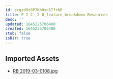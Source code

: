 ```yaml
---
id: ecqzdOt8P7Kh0xn5TfrkR
title: P I C _2 0_feature_breakdown Resources
desc: ''
updated: 1645225706400
created: 1645225706400
stub: false
isDir: true
---
```

## Imported Assets
- [RB 2019-03-0108.jpg](/assets/rb-2019-03-0108-FY6iSeJBylhv.jpg)
